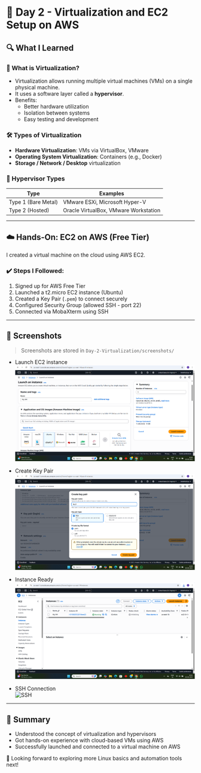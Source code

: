 # 📅 Day 2 - Virtualization and EC2 Setup on AWS

## 🔍 What I Learned

### 🔧 What is Virtualization?
- Virtualization allows running multiple virtual machines (VMs) on a single physical machine.
- It uses a software layer called a **hypervisor**.
- Benefits:
  - Better hardware utilization
  - Isolation between systems
  - Easy testing and development

### 🛠️ Types of Virtualization
- **Hardware Virtualization**: VMs via VirtualBox, VMware
- **Operating System Virtualization**: Containers (e.g., Docker)
- **Storage / Network / Desktop** virtualization

### 🧰 Hypervisor Types
| Type | Examples |
|------|----------|
| Type 1 (Bare Metal) | VMware ESXi, Microsoft Hyper-V |
| Type 2 (Hosted)     | Oracle VirtualBox, VMware Workstation |

---

## ☁️ Hands-On: EC2 on AWS (Free Tier)

I created a virtual machine on the cloud using AWS EC2.

### ✔️ Steps I Followed:
1. Signed up for AWS Free Tier
2. Launched a t2.micro EC2 instance (Ubuntu)
3. Created a Key Pair (`.pem`) to connect securely
4. Configured Security Group (allowed SSH - port 22)
5. Connected via MobaXterm using SSH

---

## 📸 Screenshots

> Screenshots are stored in `Day-2-Virtualization/screenshots/`

- Launch EC2 instance  
  ![Launch](./screenshots/Launch-instance.png)

- Create Key Pair  
  ![Key Pair](./screenshots/Key-pair.png)

- Instance Ready  
  ![Instance](./screenshots/instance-ready.png)

- SSH Connection  
  ![SSH](./screenshots/-ssh-connection.png)

---

## 🧠 Summary

- Understood the concept of virtualization and hypervisors
- Got hands-on experience with cloud-based VMs using AWS
- Successfully launched and connected to a virtual machine on AWS

📌 Looking forward to exploring more Linux basics and automation tools next!
